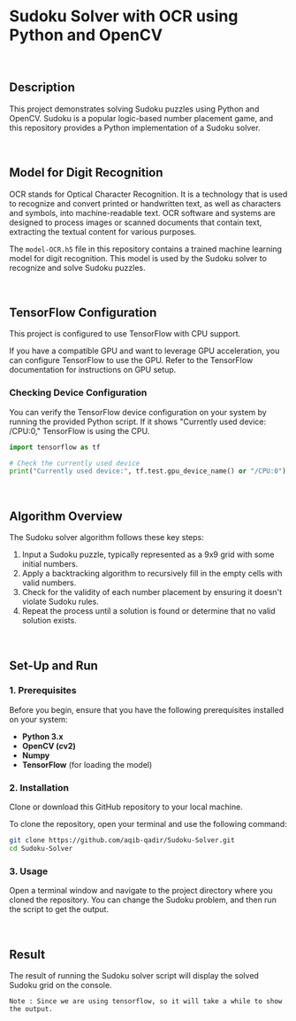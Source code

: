 # Sudoku Solver with OCR using Python and OpenCV

<br/>

## Description
This project demonstrates solving Sudoku puzzles using Python and OpenCV. Sudoku is a popular logic-based number placement game, and this repository provides a Python implementation of a Sudoku solver. 

<br/>

## Model for Digit Recognition
OCR stands for Optical Character Recognition. It is a technology that is used to recognize and convert printed or handwritten text, as well as characters and symbols, into machine-readable text. OCR software and systems are designed to process images or scanned documents that contain text, extracting the textual content for various purposes.

The `model-OCR.h5` file in this repository contains a trained machine learning model for digit recognition. This model is used by the Sudoku solver to recognize and solve Sudoku puzzles.

<br/>

## TensorFlow Configuration
This project is configured to use TensorFlow with CPU support. 

If you have a compatible GPU and want to leverage GPU acceleration, you can configure TensorFlow to use the GPU. Refer to the TensorFlow documentation for instructions on GPU setup.

### Checking Device Configuration
You can verify the TensorFlow device configuration on your system by running the provided Python script. If it shows "Currently used device: /CPU:0," TensorFlow is using the CPU.

```python
import tensorflow as tf

# Check the currently used device
print("Currently used device:", tf.test.gpu_device_name() or "/CPU:0")
```

<br/>

## Algorithm Overview
The Sudoku solver algorithm follows these key steps:

1. Input a Sudoku puzzle, typically represented as a 9x9 grid with some initial numbers.
2. Apply a backtracking algorithm to recursively fill in the empty cells with valid numbers.
3. Check for the validity of each number placement by ensuring it doesn't violate Sudoku rules.
4. Repeat the process until a solution is found or determine that no valid solution exists.

<br/>

## Set-Up and Run
### 1. Prerequisites
Before you begin, ensure that you have the following prerequisites installed on your system:

- **Python 3.x**
- **OpenCV (cv2)**
- **Numpy**
- **TensorFlow** (for loading the model)

### 2. Installation
Clone or download this GitHub repository to your local machine.

To clone the repository, open your terminal and use the following command:
   ```bash
   git clone https://github.com/aqib-qadir/Sudoku-Solver.git
   cd Sudoku-Solver
   ```

### 3. Usage
Open a terminal window and navigate to the project directory where you cloned the repository. You can change the Sudoku problem, and then run the script to get the output. 

<br/>

## Result
The result of running the Sudoku solver script will display the solved Sudoku grid on the console. 

`Note : Since we are using tensorflow, so it will take a while to show the output.`

